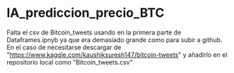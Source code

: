 # IA_prediccion_precio_BTC
Falta el csv de Bitcoin_tweets usando en la primera parte de Dataframes.ipnyb ya que era demasiado grande como para subir a github. En el caso de necesitarse descargar de "https://www.kaggle.com/kaushiksuresh147/bitcoin-tweets" y añadirlo en el repositorio local como "Bitcoin_tweets.csv"
